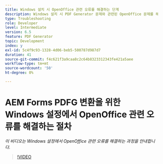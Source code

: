 ```yaml
---
title: Windows 설치 시 OpenOffice 관련 오류를 해결하는 단계
description: Windows 설치 시 PDF Generator 문제와 관련된 OpenOffice 문제를 해결합니다.
type: Troubleshooting
role: Developer
level: Intermediate
version: 6.5
feature: PDF Generator
topic: Development
index: y
exl-id: 5c4f9c93-1328-4d06-beb5-500787d987d7
duration: 41
source-git-commit: f4c621f3a9caa8c2c64b8323312343fe421a5aee
workflow-type: tm+mt
source-wordcount: '50'
ht-degree: 0%

---
```


# AEM Forms PDFG 변환을 위한 Windows 설정에서 OpenOffice 관련 오류를 해결하는 절차

*이 비디오는 Windows 설정에서 OpenOffice 관련 오류를 해결하는 과정을 안내합니다.*

>[!VIDEO](https://video.tv.adobe.com/v/335481?quality=12&learn=on)
